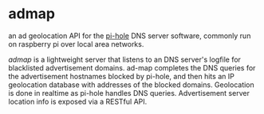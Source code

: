 # admap
an ad geolocation API for the [pi-hole](https://github.com/pi-hole/pi-hole) DNS server software, commonly run on raspberry pi over local area networks.


*admap* is a lightweight server that listens to an DNS server's logfile for blacklisted advertisement domains. ad-map completes the DNS queries for the advertisement hostnames blocked by pi-hole, and then hits an IP geolocation database with addresses of the blocked domains. Geolocation is done in realtime as pi-hole handles DNS queries. Advertisement server location info is exposed via a RESTful API.
